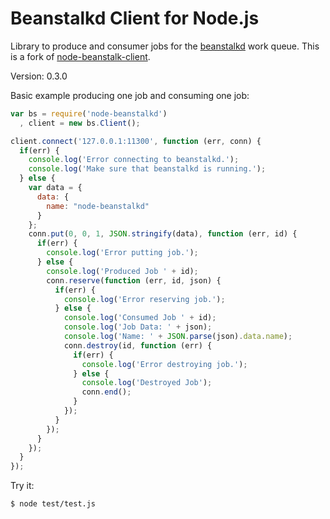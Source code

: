 Beanstalkd Client for Node.js
=============================

Library to produce and consumer jobs for the [beanstalkd](http://kr.github.io/beanstalkd/) work queue. This is a fork of [node-beanstalk-client](https://github.com/benlund/node-beanstalk-client).

Version: 0.3.0

Basic example producing one job and consuming one job:

```js
var bs = require('node-beanstalkd')
  , client = new bs.Client();

client.connect('127.0.0.1:11300', function (err, conn) {
  if(err) {
    console.log('Error connecting to beanstalkd.');
    console.log('Make sure that beanstalkd is running.');
  } else {
    var data = {
      data: {
        name: "node-beanstalkd"
      }
    };
    conn.put(0, 0, 1, JSON.stringify(data), function (err, id) {
      if(err) {
        console.log('Error putting job.');
      } else {
        console.log('Produced Job ' + id);
        conn.reserve(function (err, id, json) {
          if(err) {
            console.log('Error reserving job.');
          } else {
            console.log('Consumed Job ' + id);
            console.log('Job Data: ' + json);
            console.log('Name: ' + JSON.parse(json).data.name);
            conn.destroy(id, function (err) {
              if(err) {
                console.log('Error destroying job.');
              } else {
                console.log('Destroyed Job');
                conn.end();
              }
            });
          }
        });
      }
    });
  }
});
```


Try it:

    $ node test/test.js
